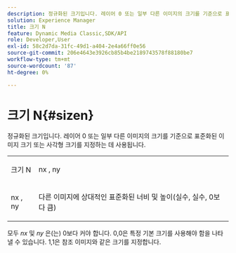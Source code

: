 ```yaml
---
description: 정규화된 크기입니다. 레이어 0 또는 일부 다른 이미지의 크기를 기준으로 표준화된 이미지 크기 또는 사각형 크기를 지정하는 데 사용됩니다.
solution: Experience Manager
title: 크기 N
feature: Dynamic Media Classic,SDK/API
role: Developer,User
exl-id: 58c2d7da-31fc-49d1-a404-2e4a66ff0e56
source-git-commit: 206e4643e3926cb85b4be2189743578f88180be7
workflow-type: tm+mt
source-wordcount: '87'
ht-degree: 0%

---
```


# 크기 N{#sizen}

정규화된 크기입니다. 레이어 0 또는 일부 다른 이미지의 크기를 기준으로 표준화된 이미지 크기 또는 사각형 크기를 지정하는 데 사용됩니다.

<table id="simpletable_BB36205775D4447084E527E2630D28B9"> 
 <tr class="strow"> 
  <td class="stentry"> <p><span class="codeph"> <span class="varname"> 크기 N</span> </span> </p></td> 
  <td class="stentry"> <p><span class="codeph"> <span class="varname"> nx</span> </span>, <span class="codeph"><span class="varname"> ny</span></span> </p></td> 
 </tr> 
 <tr class="strow"> 
  <td class="stentry"> <p><span class="codeph"> <span class="varname"> nx</span> </span>, <span class="codeph"><span class="varname"> ny</span></span> </p></td> 
  <td class="stentry"> <p>다른 이미지에 상대적인 표준화된 너비 및 높이(실수, 실수, 0보다 큼) </p></td> 
 </tr> 
</table>

모두 *nx* 및 *ny* 은(는) 0보다 커야 합니다. 0,0은 특정 기본 크기를 사용해야 함을 나타낼 수 있습니다. 1,1은 참조 이미지와 같은 크기를 지정합니다.
